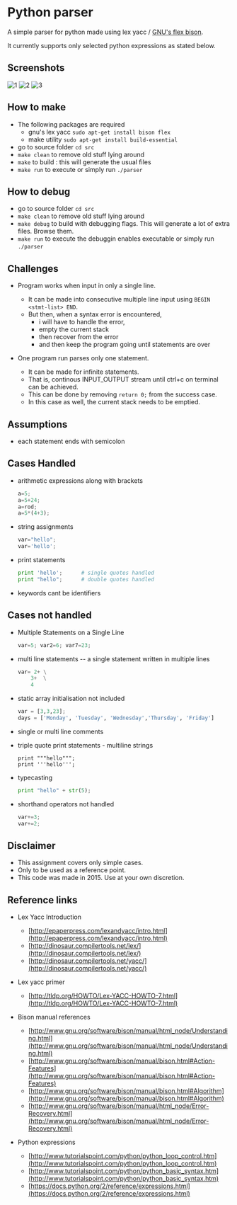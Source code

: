 # Python parser

A simple parser for python made using lex yacc / [GNU's flex bison](https://www.gnu.org/software/bison/manual/).

It currently supports only selected python expressions as stated below.

## Screenshots

![1](./screenshots/1.jpg)
![2](./screenshots/2.jpg)
![3](./screenshots/3.jpg)

## How to make

- The following packages are required
  + gnu's lex yacc `sudo apt-get install bison flex`
  + make utility `sudo apt-get install build-essential`
- go to source folder `cd src`
- `make clean` to remove old stuff lying around
- `make` to build : this will generate the usual files
- `make run` to execute or simply run `./parser`

## How to debug

- go to source folder `cd src`
- `make clean` to remove old stuff lying around
- `make debug` to build with debugging flags. This will generate a lot of extra files. Browse them.
- `make run` to execute the debuggin enables executable or simply run `./parser`

## Challenges

- Program works when input in only a single line.
  - It can be made into consecutive multiple line input using  `BEGIN <stmt-list> END`.
  - But then, when a syntax error is encountered,
    - i will have to handle the error,
    - empty the current stack 
    - then recover from the error
    - and then keep the program going until statements are over

- One program run parses only one statement. 
  - It can be made for infinite statements.
  - That is, continous INPUT_OUTPUT stream until ctrl+c on terminal can be achieved.
  - This can be done by removing `return 0;` from the success case.
  - In this case as well, the current stack needs to be emptied.

## Assumptions

- each statement ends with semicolon

## Cases Handled

- arithmetic expressions along with brackets
    ```python
	a=5;
	a=5+24;
	a=rod;
	a=5*(4+3);
    ```

- string assignments
    ```python
 	var="hello";
	var='hello';
    ```

- print statements
	```python
    print 'hello';		# single quotes handled
	print "hello";		# double quotes handled
    ```

- keywords cant be identifiers

## Cases not handled

- Multiple Statements on a Single Line 
    ```python
    var=5; var2=6; var7=23;
    ```

- multi line statements -- a single statement written in multiple lines
    ```python
    var= 2+ \
        3+	\
        4
    ```

- static array initialisation not included  
    ```python
    var = [3,3,23];
    days = ['Monday', 'Tuesday', 'Wednesday','Thursday', 'Friday']
    ```

- single or multi line comments

- triple quote print statements - multiline strings
    ```
	print """hello""";
	print '''hello''';
    ```

- typecasting
    ```python
    print "hello" + str(5);
    ```

- shorthand operators not handled
    ```python
    var+=3;
    var+=2;
    ```

## Disclaimer

- This assignment covers only simple cases.
- Only to be used as a reference point.
- This code was made in 2015. Use at your own discretion.

## Reference links

- Lex Yacc Introduction 
  - [http://epaperpress.com/lexandyacc/intro.html](http://epaperpress.com/lexandyacc/intro.html)
  - [http://dinosaur.compilertools.net/lex/](http://dinosaur.compilertools.net/lex/)
  - [http://dinosaur.compilertools.net/yacc/](http://dinosaur.compilertools.net/yacc/)

- Lex yacc primer
  - [http://tldp.org/HOWTO/Lex-YACC-HOWTO-7.html](http://tldp.org/HOWTO/Lex-YACC-HOWTO-7.html)

- Bison manual references
  - [http://www.gnu.org/software/bison/manual/html_node/Understanding.html](http://www.gnu.org/software/bison/manual/html_node/Understanding.html)
  - [http://www.gnu.org/software/bison/manual/bison.html#Action-Features](http://www.gnu.org/software/bison/manual/bison.html#Action-Features)
  - [http://www.gnu.org/software/bison/manual/bison.html#Algorithm](http://www.gnu.org/software/bison/manual/bison.html#Algorithm)
  - [http://www.gnu.org/software/bison/manual/html_node/Error-Recovery.html](http://www.gnu.org/software/bison/manual/html_node/Error-Recovery.html)

- Python expressions 
  - [http://www.tutorialspoint.com/python/python_loop_control.htm](http://www.tutorialspoint.com/python/python_loop_control.htm)
  - [http://www.tutorialspoint.com/python/python_basic_syntax.htm](http://www.tutorialspoint.com/python/python_basic_syntax.htm)
  - [https://docs.python.org/2/reference/expressions.html](https://docs.python.org/2/reference/expressions.html)
